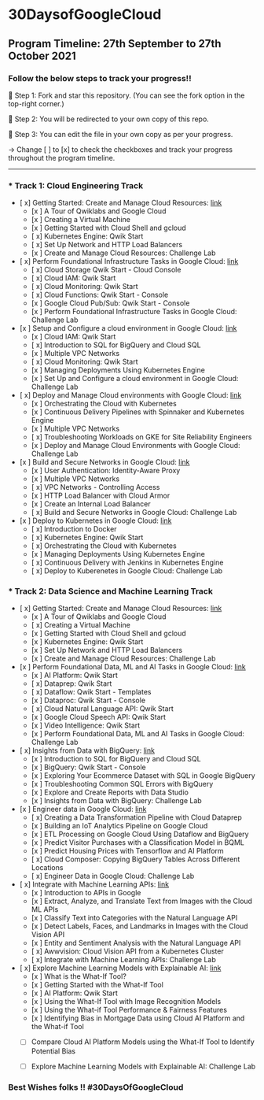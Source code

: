 # 30DaysofGoogleCloud

## Program Timeline: 27th September to 27th October 2021

### Follow the below steps to track your progress!!

📍 Step 1: Fork and star this repository. (You can see the fork option in the top-right corner.)


📍 Step 2: You will be redirected to your own copy of this repo.


📍 Step 3: You can edit the file in your own copy as per your progress.

-> Change [ ] to [x] to check the checkboxes and track your progress throughout the program timeline.

------------------------------------------------------------------------------------------------------------------------------

### * Track 1: Cloud Engineering Track

- [ x] Getting Started: Create and Manage Cloud Resources: [link](https://google.qwiklabs.com/quests/120)
    - [x ] A Tour of Qwiklabs and Google Cloud
    - [x ] Creating a Virtual Machine
    - [x ] Getting Started with Cloud Shell and gcloud
    - [ x] Kubernetes Engine: Qwik Start
    - [ x] Set Up Network and HTTP Load Balancers
    - [x ] Create and Manage Cloud Resources: Challenge Lab
- [ x] Perform Foundational Infrastructure Tasks in Google Cloud: [link](https://google.qwiklabs.com/quests/118)
    - [ x] Cloud Storage Qwik Start - Cloud Console
    - [ x] Cloud IAM: Qwik Start
    - [ x] Cloud Monitoring: Qwik Start
    - [ x] Cloud Functions: Qwik Start - Console
    - [x ] Google Cloud Pub/Sub: Qwik Start - Console
    - [x ] Perform Foundational Infrastructure Tasks in Google Cloud: Challenge Lab
- [x ] Setup and Configure a cloud environment in Google Cloud: [link](https://google.qwiklabs.com/quests/119)
    - [x ] Cloud IAM: Qwik Start
    - [ x] Introduction to SQL for BigQuery and Cloud SQL
    - [x ] Multiple VPC Networks
    - [ x] Cloud Monitoring: Qwik Start
    - [x ] Managing Deployments Using Kubernetes Engine
    - [x ] Set Up and Configure a cloud environment in Google Cloud: Challenge Lab
- [ x] Deploy and Manage Cloud environments with Google Cloud: [link](https://google.qwiklabs.com/quests/121)
    - [x ] Orchestrating the Cloud with Kubernetes
    - [x ] Continuous Delivery Pipelines with Spinnaker and Kubernetes Engine
    - [x ] Multiple VPC Networks
    - [ x] Troubleshooting Workloads on GKE for Site Reliability Engineers
    - [x ] Deploy and Manage Cloud Environments with Google Cloud: Challenge Lab
- [x ] Build and Secure Networks in Google Cloud: [link](https://google.qwiklabs.com/quests/128)
    - [x ] User Authentication: Identity-Aware Proxy
    - [x ] Multiple VPC Networks
    - [ x] VPC Networks - Controlling Access
    - [x ] HTTP Load Balancer with Cloud Armor
    - [x ] Create an Internal Load Balancer
    - [ x] Build and Secure Networks in Google Cloud: Challenge Lab
- [x ] Deploy to Kubernetes in Google Cloud: [link](https://google.qwiklabs.com/quests/116)
    - [ x] Introduction to Docker
    - [ x] Kubernetes Engine: Qwik Start
    - [ x] Orchestrating the Cloud with Kubernetes
    - [x ] Managing Deployments Using Kubernetes Engine
    - [ x] Continuous Delivery with Jenkins in Kubernetes Engine
    - [ x] Deploy to Kuberenetes in Google Cloud: Challenge Lab

### * Track 2: Data Science and Machine Learning Track

- [ x] Getting Started: Create and Manage Cloud Resources: [link](https://google.qwiklabs.com/quests/120)
    - [x ] A Tour of Qwiklabs and Google Cloud
    - [ x] Creating a Virtual Machine
    - [x ] Getting Started with Cloud Shell and gcloud
    - [x ] Kubernetes Engine: Qwik Start
    - [x ] Set Up Network and HTTP Load Balancers
    - [x ] Create and Manage Cloud Resources: Challenge Lab
- [x ] Perform Foundational Data, ML and AI Tasks in Google Cloud: [link](https://google.qwiklabs.com/quests/117)
    - [x ] AI Platform: Qwik Start
    - [ x] Dataprep: Qwik Start
    - [ x] Dataflow: Qwik Start - Templates
    - [x ] Dataproc: Qwik Start - Console
    - [ x] Cloud Natural Language API: Qwik Start
    - [x ] Google Cloud Speech API: Qwik Start
    - [x ] Video Intelligence: Qwik Start
    - [x ] Perform Foundational Data, ML and AI Tasks in Google Cloud: Challenge Lab
- [ x] Insights from Data with BigQuery: [link](https://google.qwiklabs.com/quests/123)
    - [x ] Introduction to SQL for BigQuery and Cloud SQL
    - [x ] BigQuery: Qwik Start - Console
    - [x ] Exploring Your Ecommerce Dataset with SQL in Google BigQuery
    - [x ] Troubleshooting Common SQL Errors with BigQuery
    - [x ] Explore and Create Reports with Data Studio
    - [x ] Insights from Data with BigQuery: Challenge Lab
- [x ] Engineer data in Google Cloud: [link](https://google.qwiklabs.com/quests/132)
    - [ x] Creating a Data Transformation Pipeline with Cloud Dataprep
    - [x ] Building an IoT Analytics Pipeline on Google Cloud
    - [x ] ETL Processing on Google Cloud Using Dataflow and BigQuery
    - [x ] Predict Visitor Purchases with a Classification Model in BQML
    - [x ] Predict Housing Prices with Tensorflow and AI Platform
    - [ x] Cloud Composer: Copying BigQuery Tables Across Different Locations
    - [ x] Engineer Data in Google Cloud: Challenge Lab
- [ x] Integrate with Machine Learning APIs: [link](https://google.qwiklabs.com/quests/136)
    - [x ] Introduction to APIs in Google
    - [x ] Extract, Analyze, and Translate Text from Images with the Cloud ML APIs
    - [x ] Classify Text into Categories with the Natural Language API
    - [x ] Detect Labels, Faces, and Landmarks in Images with the Cloud Vision API
    - [x ] Entity and Sentiment Analysis with the Natural Language API
    - [ x] Awwvision: Cloud Vision API from a Kubernetes Cluster
    - [ x] Integrate with Machine Learning APIs: Challenge Lab
- [ x] Explore Machine Learning Models with Explainable AI: [link](https://google.qwiklabs.com/quests/126)
    - [x ] What is the What-If Tool?
    - [x ] Getting Started with the What-If Tool
    - [x ] AI Platform: Qwik Start
    - [x ] Using the What-If Tool with Image Recognition Models
    - [x ] Using the What-if Tool Performance & Fairness Features
    - [x ] Identifying Bias in Mortgage Data using Cloud AI Platform and the What-if Tool
    - [ ] Compare Cloud AI Platform Models using the What-If Tool to Identify Potential Bias
    - [ ] Explore Machine Learning Models with Explainable AI: Challenge Lab


### Best Wishes folks !! #30DaysOfGoogleCloud
